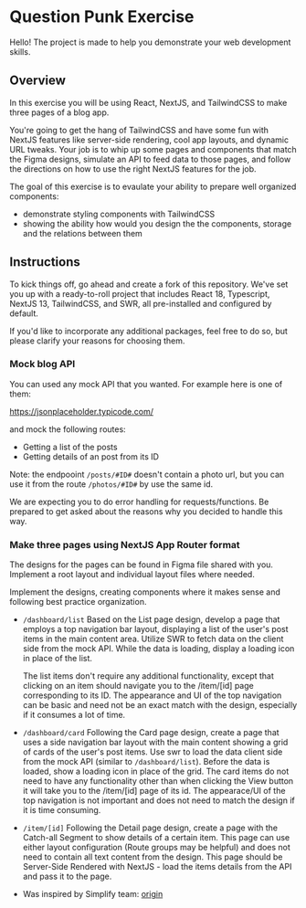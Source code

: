 # Question Punk Exercise

Hello!
The project is made to help you demonstrate your web development skills.

## Overview

In this exercise you will be using React, NextJS, and TailwindCSS to make three pages of a blog app.

You're going to get the hang of TailwindCSS and have some fun with NextJS features like server-side rendering, cool app layouts, and dynamic URL tweaks. Your job is to whip up some pages and components that match the Figma designs, simulate an API to feed data to those pages, and follow the directions on how to use the right NextJS features for the job.

The goal of this exercise is to evaulate your ability to prepare well organized components:

- demonstrate styling components with TailwindCSS
- showing the ability how would you design the the components, storage and the relations between them

## Instructions

To kick things off, go ahead and create a fork of this repository. We've set you up with a ready-to-roll project that includes React 18, Typescript, NextJS 13, TailwindCSS, and SWR, all pre-installed and configured by default.

If you'd like to incorporate any additional packages, feel free to do so, but please clarify your reasons for choosing them.

### Mock blog API

You can used any mock API that you wanted. For example here is one of them:

https://jsonplaceholder.typicode.com/

and mock the following routes:

- Getting a list of the posts
- Getting details of an post from its ID

Note: the endpooint `/posts/#ID#` doesn't contain a photo url, but you can use it from the route `/photos/#ID#` by use the same id.

We are expecting you to do error handling for requests/functions. Be prepared to get asked about the reasons why you decided to handle this way.

### Make three pages using NextJS App Router format

The designs for the pages can be found in Figma file shared with you.
Implement a root layout and individual layout files where needed.

Implement the designs, creating components where it makes sense and following best practice organization.

- `/dashboard/list`
  Based on the List page design, develop a page that employs a top navigation bar layout, displaying a list of the user's post items in the main content area. Utilize SWR to fetch data on the client side from the mock API. While the data is loading, display a loading icon in place of the list.
  
  The list items don't require any additional functionality, except that clicking on an item should navigate you to the /item/[id] page corresponding to its ID. The appearance and UI of the top navigation can be basic and need not be an exact match with the design, especially if it consumes a lot of time.

- `/dashboard/card`
  Following the Card page design, create a page that uses a side navigation bar layout with the main content showing a grid of cards of the user's post items.
  Use swr to load the data client side from the mock API (similar to `/dashboard/list`). Before the data is loaded, show a loading icon in place of the grid.
  The card items do not need to have any functionality other than when clicking the View button it will take you to the /item/[id] page of its id.
  The appearace/UI of the top navigation is not important and does not need to match the design if it is time consuming.

- `/item/[id]`
  Following the Detail page design, create a page with the Catch-all Segment to show details of a certain item. This page can use either layout configuration (Route groups may be helpful) and does not need to contain all text content from the design. This page should be Server-Side Rendered with NextJS - load the items details from the API and pass it to the page.

* Was inspired by Simplify team: [origin](https://github.com/SimplifyJobs/frontend-assessment)